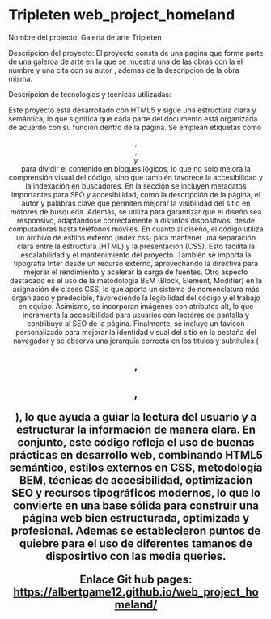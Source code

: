# Tripleten web_project_homeland

Nombre del projecto: Galeria de arte Tripleten

Descripcion del proyecto: El proyecto consta de una pagina que forma parte de una galeroa de arte en la que se muestra una de las obras con la el numbre y una cita con su autor , ademas de la descripcion de la obra misma.

Descripcion de tecnologias y tecnicas utilizadas:

Este proyecto está desarrollado con HTML5 y sigue una estructura clara y semántica, lo que significa que cada parte del documento está organizada de acuerdo con su función dentro de la página. Se emplean etiquetas como <header>, <main>, <section> y <footer> para dividir el contenido en bloques lógicos, lo que no solo mejora la comprensión visual del código, sino que también favorece la accesibilidad y la indexación en buscadores.
En la sección <head> se incluyen metadatos importantes para SEO y accesibilidad, como la descripción de la página, el autor y palabras clave que permiten mejorar la visibilidad del sitio en motores de búsqueda. Además, se utiliza <meta name="viewport"> para garantizar que el diseño sea responsivo, adaptándose correctamente a distintos dispositivos, desde computadoras hasta teléfonos móviles.
En cuanto al diseño, el código utiliza un archivo de estilos externo (index.css) para mantener una separación clara entre la estructura (HTML) y la presentación (CSS). Esto facilita la escalabilidad y el mantenimiento del proyecto. También se importa la tipografía Inter desde un recurso externo, aprovechando la directiva <link rel="preconnect"> para mejorar el rendimiento y acelerar la carga de fuentes.
Otro aspecto destacado es el uso de la metodología BEM (Block, Element, Modifier) en la asignación de clases CSS, lo que aporta un sistema de nomenclatura más organizado y predecible, favoreciendo la legibilidad del código y el trabajo en equipo. Asimismo, se incorporan imágenes con atributos alt, lo que incrementa la accesibilidad para usuarios con lectores de pantalla y contribuye al SEO de la página.
Finalmente, se incluye un favicon personalizado para mejorar la identidad visual del sitio en la pestaña del navegador y se observa una jerarquía correcta en los títulos y subtítulos (<h1>, <h2>, <p>), lo que ayuda a guiar la lectura del usuario y a estructurar la información de manera clara.
En conjunto, este código refleja el uso de buenas prácticas en desarrollo web, combinando HTML5 semántico, estilos externos en CSS, metodología BEM, técnicas de accesibilidad, optimización SEO y recursos tipográficos modernos, lo que lo convierte en una base sólida para construir una página web bien estructurada, optimizada y profesional.
Ademas se establecieron puntos de quiebre para el uso de diferentes tamanos de disposirtivo con las media queries.

Enlace Git hub pages: https://albertgame12.github.io/web_project_homeland/
